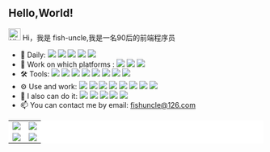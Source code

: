 ## Hello,World!

<img src='https://qpluspicture.oss-cn-beijing.aliyuncs.com/6LjjQA/Hi.gif' alt='Hi' width="24"/> Hi，我是 fish-uncle,我是一名90后的前端程序员

- 🚀 Daily: ![](https://img.shields.io/badge/Webstorm-blue?logo=webstorm) ![](https://img.shields.io/badge/Chrome-white?logo=google-chrome) ![](https://img.shields.io/badge/Jenkins-white?logo=jenkins) ![](https://img.shields.io/badge/Github-blue?logo=github) ![](https://img.shields.io/badge/Gitlab-gray?logo=gitlab)
- 🎸 Work on which platforms : ![](https://img.shields.io/badge/Linux-gray?logo=linux) ![](https://img.shields.io/badge/Mac-blue?logo=macos) ![](https://img.shields.io/badge/Windows-blue?logo=windows)
- 🛠 Tools: ![](https://img.shields.io/badge/Vite-white?logo=vite) ![](https://img.shields.io/badge/Prettier-white?logo=prettier) ![](https://img.shields.io/badge/Eslint-blue?logo=eslint) ![](https://img.shields.io/badge/Stylelint-blue?logo=stylelint) ![](https://img.shields.io/badge/Webpack-white?logo=webpack) ![](https://img.shields.io/badge/Npm-white?logo=npm) ![](https://img.shields.io/badge/Git-white?logo=git) ![](https://img.shields.io/badge/Babel-gray?logo=babel)
- ⚙️ Use and work: ![](https://img.shields.io/badge/Vue-white?logo=Vue.js) ![](https://img.shields.io/badge/TS-white?logo=typescript) ![](https://img.shields.io/badge/H5-white?logo=html5) ![](https://img.shields.io/badge/CSS3-blue?logo=css3) ![](https://img.shields.io/badge/JS-gray?logo=javascript) ![](https://img.shields.io/badge/Sass-white?logo=sass) ![](https://img.shields.io/badge/Less-blue?logo=less) ![](https://img.shields.io/badge/Pug-white?logo=pug)
- 🌱 I also can do it: ![](https://img.shields.io/badge/Node.js-white?logo=Node.js) ![](https://img.shields.io/badge/Nginx-blue?logo=nginx) ![](https://img.shields.io/badge/MongoDB-white?logo=MongoDB) ![](https://img.shields.io/badge/Redis-white?logo=redis) ![](https://img.shields.io/badge/Mysql-white?logo=mysql)
- 📫 You can contact me by email: fishuncle@126.com

<table border="0" cellpadding="0" frame="none" rules="none" style="background: white">
  <tr>
    <td><img align="center" src="https://github-profile-summary-cards.vercel.app/api/cards/profile-details?username=fish-uncle&theme=github" /></td>
<!--     <td><img src="https://activity-graph.herokuapp.com/graph?username=fish-uncle&theme=minimal" /></td> -->
    <td><img align="center" src="https://github-readme-streak-stats.herokuapp.com/?user=fish-uncle" /></td>
  </tr>
  <tr>
   <td style="background-color: white"><img align="center" src="https://github-readme-stats.vercel.app/api?username=fish-uncle&count_private=true&show_icons=true&include_all_commits=true&hide=contribs&count_private=true&hide_rank=false" /></td>
    <td><img align="center" src="https://github-readme-stats.vercel.app/api/top-langs?username=fish-uncle&layout=compact&langs_count=9" /></td>
<!--     <td><img src="http://github-profile-summary-cards.vercel.app/api/cards/repos-per-language?username=fish-uncle&theme=default" /></td>   -->
  </tr>
</table>

